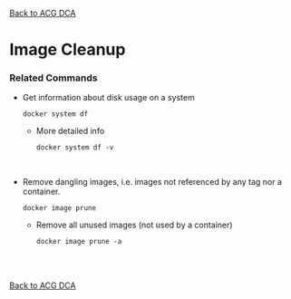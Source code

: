 [Back to ACG DCA](../main.md)

# Image Cleanup

### Related Commands
- Get information about disk usage on a system
  ```
  docker system df
  ```  
  - More detailed info
    ```
    docker system df -v
    ```

<br>

- Remove dangling images, i.e. images not referenced by any tag nor a container.
  ```
  docker image prune
  ```
  - Remove all unused images (not used by a container)
    ```
    docker image prune -a
    ```


<br>

<br>

[Back to ACG DCA](../main.md)